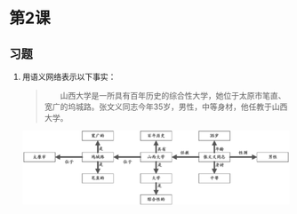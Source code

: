 # 第2课

## 习题

1. 用语义网络表示以下事实：

   > &emsp;&emsp;山西大学是一所具有百年历史的综合性大学，她位于太原市笔直、宽广的坞城路。张文义同志今年35岁，男性，中等身材，他任教于山西大学。

   [![语义网络图](Lesson2-1.png)](Lesson2-1.vsdx)
